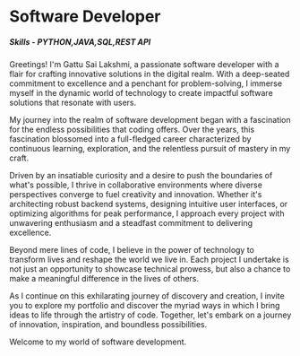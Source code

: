  # Software Developer

##### Skills - PYTHON,JAVA,SQL,REST API   

Greetings! I'm Gattu Sai Lakshmi, a passionate software developer with a flair for crafting innovative solutions in the digital realm. With a deep-seated commitment to excellence and a penchant for problem-solving, I immerse myself in the dynamic world of technology to create impactful software solutions that resonate with users.

My journey into the realm of software development began with a fascination for the endless possibilities that coding offers. Over the years, this fascination blossomed into a full-fledged career characterized by continuous learning, exploration, and the relentless pursuit of mastery in my craft.

Driven by an insatiable curiosity and a desire to push the boundaries of what's possible, I thrive in collaborative environments where diverse perspectives converge to fuel creativity and innovation. Whether it's architecting robust backend systems, designing intuitive user interfaces, or optimizing algorithms for peak performance, I approach every project with unwavering enthusiasm and a steadfast commitment to delivering excellence.

Beyond mere lines of code, I believe in the power of technology to transform lives and reshape the world we live in. Each project I undertake is not just an opportunity to showcase technical prowess, but also a chance to make a meaningful difference in the lives of others.

As I continue on this exhilarating journey of discovery and creation, I invite you to explore my portfolio and discover the myriad ways in which I bring ideas to life through the artistry of code. Together, let's embark on a journey of innovation, inspiration, and boundless possibilities.

Welcome to my world of software development.
